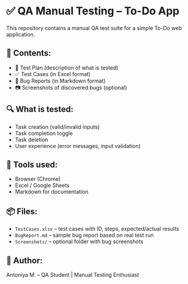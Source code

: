 # ✅ QA Manual Testing – To-Do App

This repository contains a manual QA test suite for a simple To-Do web application.

## 📝 Contents:
- 📄 Test Plan (description of what is tested)
- ✅ Test Cases (in Excel format)
- 🐞 Bug Reports (in Markdown format)
- 📷 Screenshots of discovered bugs (optional)

## 🔍 What is tested:
- Task creation (valid/invalid inputs)
- Task completion toggle
- Task deletion
- User experience (error messages, input validation)

## 🧪 Tools used:
- Browser (Chrome)
- Excel / Google Sheets
- Markdown for documentation

## 📦 Files:
- `TestCases.xlsx` – test cases with ID, steps, expected/actual results
- `BugReport.md` – sample bug report based on real test run
- `Screenshots/` – optional folder with bug screenshots

## 👤 Author:
Antoniya M. – QA Student | Manual Testing Enthusiast
